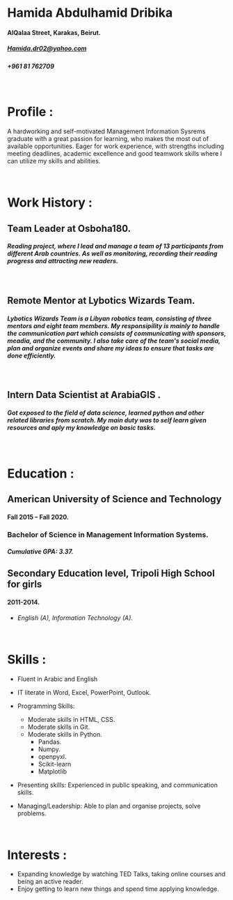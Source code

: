 # Hamida Abdulhamid Dribika 
#### AlQalaa Street, Karakas, Beirut.
##### Hamida.dr02@yahoo.com   
##### +961 81 762709



<br>

# Profile :
<p>A hardworking and self-motivated Management Information Sysrems graduate with a great passion for learning, who makes the most out of available opportunities. 
 Eager for work experience, with strengths including meeting deadlines, academic excellence and good teamwork skills where I can utilize my skills and abilities.</p>

<br>

# Work History :


## Team Leader at Osboha180.

##### Reading project, where I lead and manage a team of 13 participants from different Arab countries. As well as monitoring, recording their reading progress and attracting new readers.

<br>


## Remote Mentor at Lybotics Wizards Team.

##### Lybotics Wizards Team is a Libyan robotics team, consisting of three mentors and eight team members. My responsipility is mainly to handle the communication part which consists of communicating with sponsors, meadia, and the community. I also take care of the team's social media, plan and organize events and share my ideas to ensure that tasks are done efficiently.

<br>

## Intern Data Scientist at ArabiaGIS .
##### Got exposed to the field of data science, learned python and other related libraries from scratch. My main duty was to self learn given resources and aply my knowledge on basic tasks. 

<br>


# Education :
## American University of Science and Technology        
#### Fall 2015 – Fall 2020.

### Bachelor of Science in Management Information Systems.

#### *Cumulative GPA: 3.37.*

## Secondary Education level, Tripoli High School for girls
####	2011-2014.

  * *English (A), Information Technology (A).*

<br>

# Skills :

* Fluent in Arabic and English

* IT literate in Word, Excel, PowerPoint, Outlook.




* Programming Skills:
  * Moderate skills in HTML, CSS.
  * Moderate skills in Git.
  * Moderate skills in Python.
    * Pandas.
    * Numpy.
    * openpyxl.
    * Scikit-learn
    * Matplotlib

* Presenting skills: Experienced in public speaking, and communication skills.

*  Managing/Leadership: Able to plan and organise projects, solve problems.

<br>


# Interests :

 * Expanding knowledge by watching TED Talks, taking online courses and being an active reader.
* Enjoy getting to learn new things and spend time applying knowledge.


